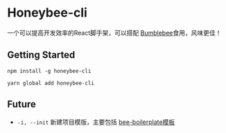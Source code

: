 # Honeybee-cli

一个可以提高开发效率的React脚手架，可以搭配 [Bumblebee](https://github.com/JimLiuxinghai/Bumblebee)食用，风味更佳！

## Getting Started

```shell
npm install -g honeybee-cli

yarn global add honeybee-cli
```

## Future

- `-i, --init` 新建项目模版，主要包括 [bee-boilerplate模板](https://github.com/bikedawuwang/bee-boilerplate)